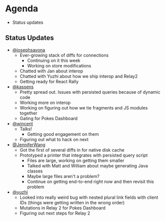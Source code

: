# Agenda

* Status updates

## Status Updates

* [@josephsavona](https://github.com/josephsavona)
  * Ever-growing stack of diffs for connections
    * Continuing on it this week
    * Working on store modifications
  * Chatted with Jan about interop
  * Chatted with Yuzhi about how we ship interop and Relay2
  * Getting ready for React Rally
* [@kassens](https://github.com/kassens)
  * Pretty spread out. Issues with persisted queries because of dynamic code
  * Working more on interop
  * Working on figuring out how we tie fragments and JS modules together
  * Gating for Pokes Dashboard
* [@wincent](https://github.com/wincent)
  * Talks!
    * Getting good engagement on them
  * Figuring out what to hack on next
* [@JenniferWang](https://github.com/JenniferWang)
  * Got the first of several diffs in for native disk cache
  * Prototyped a printer that integrates with persisted query script
    * Files are large, working on getting them smaller
    * Talked with Matt and William about maybe generating Java classes
    * Maybe large files aren't a problem?
    * Continue on getting end-to-end right now and then revisit this problem
* [@yuzhi](https://github.com/yuzhi)
  * Looked into really weird bug with nested plural link fields with client IDs (things were getting written in the wrong order)
  * Mutations in Relay 2 for Pokes Dashboard
  * Figuring out next steps for Relay 2
